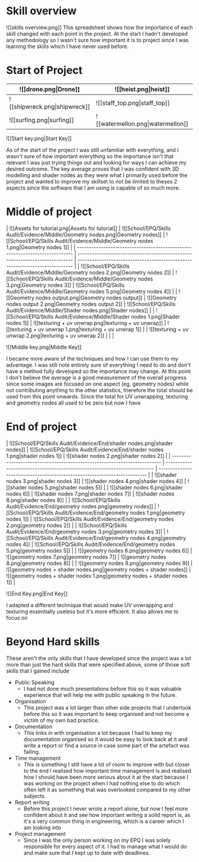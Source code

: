 # Skill overview
![[skills overview.png]]
This spreadsheet shows how the importance of each skill changed with each point in the project. At the start I hadn't developed any methodology so I wasn't sure how important it is to project since I was learning the skills which I have never used before.

# Start of Project
| ![[drone.png\|Drone]]         | ![[heist.png\|heist]]             | ![[mineshaft.png\|mineshaft]]               |
| ----------------------------- | --------------------------------- | ------------------------------------------- |
| ![[shipwreck.png\|shipwreck]] | ![[staff_top.png\|staff_top]]     | ![[staff_whole.png\|staff_whole]]           |
| ![[surfing.png\|surfing]]     | ![[watermellon.png\|watermellon]] | ![[wind_chain_knife.png\|wind_chain_knife]] |

![[Start key.png|Start Key]]

As of the start of the project I was still unfamiliar with everything, and I wasn't sure of how important everything so the importance isn't that relevant I was just trying things out and looking for ways I can achieve my desired outcome. The key average proves that I was confident with 3D modelling and shader nodes as they were what I primarily used before the project and wanted to improve my skillset to not be limited to theses 2 aspects since the software that I am using is capable of so much more.

<div style="page-break-after: always;"></div>

# Middle of project
| ![[Assets for tutorial.png\|Assets for tutorial]]                            | ![[School/EPQ/Skills Audit/Evidence/Middle/Geometry nodes.png|Geometry nodes]]     | ![[School/EPQ/Skills Audit/Evidence/Middle/Geometry nodes 1.png|Geometry nodes 1]] |
| ---------------------------------------------------------------------------- | ---------------------------------------------------------------------------- | ---------------------------------------------------------------------------- |
| ![[School/EPQ/Skills Audit/Evidence/Middle/Geometry nodes 2.png|Geometry nodes 2]] | ![[School/EPQ/Skills Audit/Evidence/Middle/Geometry nodes 3.png|Geometry nodes 3]] | ![[School/EPQ/Skills Audit/Evidence/Middle/Geometry nodes 5.png|Geometry nodes 4]] |
| ![[Geometry nodes output.png\|Geometry nodes output]]                        | ![[Geometry nodes output 2.png\|Geometry nodes output 2]]                    | ![[School/EPQ/Skills Audit/Evidence/Middle/Shader nodes.png|Shader nodes]]         |
| ![[School/EPQ/Skills Audit/Evidence/Middle/Shader nodes 1.png|Shader nodes 1]]     | ![[texturing + uv unwrap.png\|texturing + uv unwrap]]                        | ![[texturing + uv unwrap 1.png\|texturing + uv unwrap 1]]                                             |
| ![[texturing + uv unwrap 2.png\|texturing + uv unwrap 2]]                         |                                                                              |                                                                              |

![[Middle key.png|Middle Key]]

I became more aware of the techniques and how I can use them to my advantage. I was still note entirely sure of everything I need to do and don't have a method fully developed so the importance may change.
At this point I don't believe the average is a good measurement of the overall progress since some images are focused on one aspect (eg, geometry nodes) while not contributing anything to the other statistics, therefore the total should be used from this point onwards.
Since the total for UV unwrapping, texturing and geometry nodes all used to be zero but now I have 
# End of project
| ![[School/EPQ/Skills Audit/Evidence/End/shader nodes.png|shader nodes]]         | ![[School/EPQ/Skills Audit/Evidence/End/shader nodes 1.png|shader nodes 1]]       | ![[shader nodes 2.png\|shader nodes 2]]                                                   |
| ------------------------------------------------------------------------- | ------------------------------------------------------------------------- | ------------------------------------------------------------------------- |
| ![[shader nodes 3.png\|shader nodes 3]]                                   | ![[shader nodes 4.png\|shader nodes 4]]                                     | ![[shader nodes 5.png\|shader nodes 5]]                                   |
| ![[shader nodes 6.png\|shader nodes 6]]                                   | ![[shader nodes 7.png\|shader nodes 7]]                                   | ![[shader nodes 8.png\|shader nodes 8]]                                   |
| ![[School/EPQ/Skills Audit/Evidence/End/geometry nodes.png|geometry nodes]]     | ![[School/EPQ/Skills Audit/Evidence/End/geometry nodes 1.png|geometry nodes 1]] | ![[School/EPQ/Skills Audit/Evidence/End/geometry nodes 2.png|geometry nodes 2]] |
| ![[School/EPQ/Skills Audit/Evidence/End/geometry nodes 3.png|geometry nodes 3]] | ![[School/EPQ/Skills Audit/Evidence/End/geometry nodes 4.png|geometry nodes 4]] | ![[School/EPQ/Skills Audit/Evidence/End/geometry nodes 5.png|geometry nodes 5]] |
| ![[geometry nodes 6.png\|geometry nodes 6]]                               | ![[geometry nodes 7.png\|geometry nodes 7]]                               | ![[geometry nodes 8.png\|geometry nodes 8]]                               |
| ![[geometry nodes 9.png\|geometry nodes 9]]                               | ![[geometry nodes + shader nodes.png\|geometry nodes + shader nodes]]        |             ![[geometry nodes + shader nodes 1.png\|geometry nodes + shader nodes 1]]                                                              |

![[End Key.png|End Key]]

I adapted a different technique that would make UV unwrapping and texturing essentially useless but it's more efficient. It also allows me to focus on 

<div style="page-break-after: always;"></div>

# Beyond Hard skills
These aren't the only skills that I have developed since the project was a lot more than just the hard skills that were specified above, some of those soft skills that I gained include
- Public Speaking
	- I had not done much presentations before this so it was valuable experience that will help me with public speaking in the future.
- Organisation
	- This project was a lot larger than other side projects that I undertook before this so it was important to keep organised and not become a victim of my own bad practice.
- Documentation
	- This links in with organisation a lot because I had to keep my documentation organised so it would be easy to look back at it and write a report or find a source in case some part of the artefact was failing.
- Time management
	- This is something I still have a lot of room to improve with but closer to the end I realised how important time management is and realised how I should have been more serious about it at the start because I was working on the project when I had nothing else to do which often left it as something that was overlooked compared to my other subjects
- Report writing
	- Before this project I never wrote a report alone, but now I feel more confident about it and see how important writing a solid report is, as it's a very common thing in engineering, which is a career which I am looking into
- Project management
	- Since I was the only person working on my EPQ I was solely responsible for every aspect of it. I had to manage what I would do and make sure that I kept up to date with deadlines.
